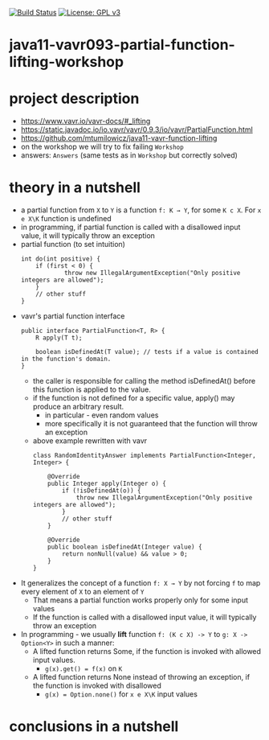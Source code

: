 [![Build Status](https://travis-ci.com/mtumilowicz/java11-vavr093-partial-function-lifting-workshop.svg?branch=master)](https://travis-ci.com/mtumilowicz/java11-vavr093-partial-function-lifting-workshop)
[![License: GPL v3](https://img.shields.io/badge/License-GPLv3-blue.svg)](https://www.gnu.org/licenses/gpl-3.0)

# java11-vavr093-partial-function-lifting-workshop

# project description
* https://www.vavr.io/vavr-docs/#_lifting
* https://static.javadoc.io/io.vavr/vavr/0.9.3/io/vavr/PartialFunction.html
* https://github.com/mtumilowicz/java11-vavr-function-lifting
* on the workshop we will try to fix failing `Workshop`
* answers: `Answers` (same tests as in `Workshop` but correctly solved)

# theory in a nutshell
* a partial function from `X` to `Y` is a function `f: K → Y`, 
  for some `K c X`. For `x e X\K` function is undefined
* in programming, if partial function is called with a disallowed 
  input value, it will typically throw an exception
* partial function (to set intuition)
    ```
    int do(int positive) {
        if (first < 0) {
                throw new IllegalArgumentException("Only positive integers are allowed"); 
        }
        // other stuff
    }
    ```
* vavr's partial function interface
    ```
    public interface PartialFunction<T, R> {
        R apply(T t);
    
        boolean isDefinedAt(T value); // tests if a value is contained in the function's domain.
    }
    ```
    * the caller is responsible for calling the method isDefinedAt() before this function is applied to the value.
    * if the function is not defined for a specific value, apply() may produce an arbitrary result.
        * in particular - even random values
        * more specifically it is not guaranteed that the function will throw an exception
    * above example rewritten with vavr
        ```
        class RandomIdentityAnswer implements PartialFunction<Integer, Integer> {
            
            @Override
            public Integer apply(Integer o) {
                if (!isDefinedAt(o)) {
                    throw new IllegalArgumentException("Only positive integers are allowed");
                }
                // other stuff
            }
        
            @Override
            public boolean isDefinedAt(Integer value) {
                return nonNull(value) && value > 0;
            }
        }
        ```
* It generalizes the concept of a function `f: X → Y` by not forcing `f` to map every element of `X` to an element 
    of `Y`
    * That means a partial function works properly only for some input values
    * If the function is called with a disallowed input value, it will typically throw an exception
* In programming - we usually **lift** function `f: (K c X) -> Y` to `g: X -> Option<Y>` in such a manner:
    * A lifted function returns Some, if the function is invoked with allowed input values.
        * `g(x).get() = f(x)` on `K`
    * A lifted function returns None instead of throwing an exception, if the function is invoked with disallowed 
        * `g(x) = Option.none()` for `x e X\K`
input values
# conclusions in a nutshell